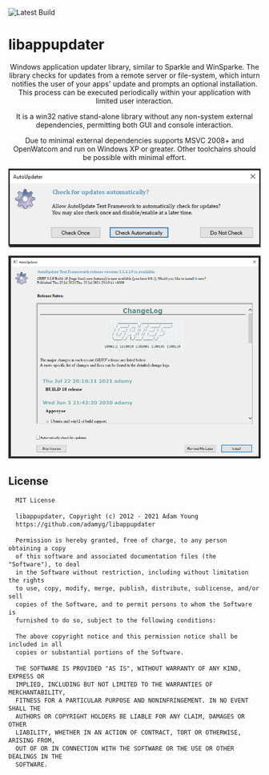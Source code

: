![Latest Build](https://github.com/adamyg/libappupdater/actions/workflows/build.yml/badge.svg)

# libappupdater

<p align="center">Windows application updater library, similar to Sparkle and WinSparke. The library checks for updates from a remote server or file-system, which inturn notifies the user of your apps' update and prompts an optional installation. This process can be executed periodically within your application with limited user interaction.</p>

<p align="center">It is a win32 native stand-alone library without any non-system external dependencies, permitting both GUI and console interaction.<p>
<p align="center">Due to minimal external dependencies supports MSVC 2008+ and OpenWatcom and run on Windows XP or greater.
Other toolchains should be possible with minimal effort.</p>

![Prompt Dialog](art/Prompt_Example.png)

![Install Dialog](art/Install_Example.png)

## License

      MIT License

      libappupdater, Copyright (c) 2012 - 2021 Adam Young
      https://github.com/adamyg/libappupdater

      Permission is hereby granted, free of charge, to any person obtaining a copy
      of this software and associated documentation files (the "Software"), to deal
      in the Software without restriction, including without limitation the rights
      to use, copy, modify, merge, publish, distribute, sublicense, and/or sell
      copies of the Software, and to permit persons to whom the Software is
      furnished to do so, subject to the following conditions:

      The above copyright notice and this permission notice shall be included in all
      copies or substantial portions of the Software.

      THE SOFTWARE IS PROVIDED "AS IS", WITHOUT WARRANTY OF ANY KIND, EXPRESS OR
      IMPLIED, INCLUDING BUT NOT LIMITED TO THE WARRANTIES OF MERCHANTABILITY,
      FITNESS FOR A PARTICULAR PURPOSE AND NONINFRINGEMENT. IN NO EVENT SHALL THE
      AUTHORS OR COPYRIGHT HOLDERS BE LIABLE FOR ANY CLAIM, DAMAGES OR OTHER
      LIABILITY, WHETHER IN AN ACTION OF CONTRACT, TORT OR OTHERWISE, ARISING FROM,
      OUT OF OR IN CONNECTION WITH THE SOFTWARE OR THE USE OR OTHER DEALINGS IN THE
      SOFTWARE.

